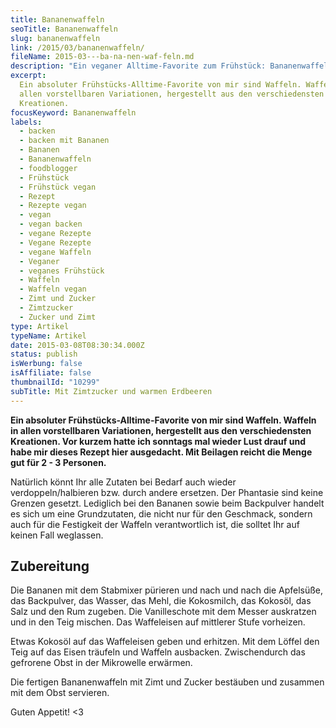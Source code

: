 ```yaml
---
title: Ba­na­nen­waf­feln
seoTitle: Ba­na­nen­waf­feln
slug: bananenwaffeln
link: /2015/03/bananenwaffeln/
fileName: 2015-03---ba-na-nen-waf-feln.md
description: "Ein veganer Alltime-Favorite zum Frühstück: Bananenwaffeln"
excerpt:
  Ein absoluter Frühstücks-Alltime-Favorite von mir sind Waffeln. Waffeln in
  allen vorstellbaren Variationen, hergestellt aus den verschiedensten
  Kreationen.
focusKeyword: Bananenwaffeln
labels:
  - backen
  - backen mit Bananen
  - Bananen
  - Bananenwaffeln
  - foodblogger
  - Frühstück
  - Frühstück vegan
  - Rezept
  - Rezepte vegan
  - vegan
  - vegan backen
  - vegane Rezepte
  - Vegane Rezepte
  - vegane Waffeln
  - Veganer
  - veganes Frühstück
  - Waffeln
  - Waffeln vegan
  - Zimt und Zucker
  - Zimtzucker
  - Zucker und Zimt
type: Artikel
typeName: Artikel
date: 2015-03-08T08:30:34.000Z
status: publish
isWerbung: false
isAffiliate: false
thumbnailId: "10299"
subTitle: Mit Zimtzucker und warmen Erdbeeren
---
```


<strong>Ein absoluter Frühstücks-Alltime-Favorite von mir sind Waffeln. Waffeln
in allen vorstellbaren Variationen, hergestellt aus den verschiedensten
Kreationen. Vor kurzem hatte ich sonntags mal wieder Lust drauf und habe mir
dieses Rezept hier ausgedacht. Mit Beilagen reicht die Menge gut für 2 - 3
Personen.</strong>

Natürlich könnt Ihr alle Zutaten bei Bedarf auch wieder verdoppeln/halbieren
bzw. durch andere ersetzen. Der Phantasie sind keine Grenzen gesetzt. Lediglich
bei den Bananen sowie beim Backpulver handelt es sich um eine Grundzutaten, die
nicht nur für den Geschmack, sondern auch für die Festigkeit der Waffeln
verantwortlich ist, die solltet Ihr auf keinen Fall weglassen.

## Zubereitung

Die Bananen mit dem Stabmixer pürieren und nach und nach die Apfelsüße, das
Backpulver, das Wasser, das Mehl, die Kokosmilch, das Kokosöl, das Salz und den
Rum zugeben. Die Vanilleschote mit dem Messer auskratzen und in den Teig
mischen. Das Waffeleisen auf mittlerer Stufe vorheizen.

Etwas Kokosöl auf das Waffeleisen geben und erhitzen. Mit dem Löffel den Teig
auf das Eisen träufeln und Waffeln ausbacken. Zwischendurch das gefrorene Obst
in der Mikrowelle erwärmen.

Die fertigen Bananenwaffeln mit Zimt und Zucker bestäuben und zusammen mit dem
Obst servieren.

Guten Appetit! &lt;3

[](/2015/03/die-ultimative-vegane-festivalliste)
